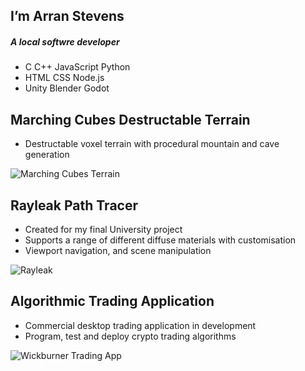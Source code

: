 ## I’m Arran Stevens
##### A local softwre developer

- C C++ JavaScript Python 
- HTML CSS Node.js
- Unity Blender Godot

## Marching Cubes Destructable Terrain
- Destructable voxel terrain with procedural mountain and cave generation
  
![Marching Cubes Terrain](https://github.com/Is-Nerens/NoodlePlexium/blob/main/Marching%20Cubes%20Terrain.jpg)

## Rayleak Path Tracer
- Created for my final University project
- Supports a range of different diffuse materials with customisation
- Viewport navigation, and scene manipulation

![Rayleak](https://github.com/Is-Nerens/Rayleak_Renderer/blob/master/Example%20Render.jpg)

## Algorithmic Trading Application
- Commercial desktop trading application in development
- Program, test and deploy crypto trading algorithms
  
![Wickburner Trading App](https://github.com/Is-Nerens/NoodlePlexium/blob/main/Wickburner%20App.png)

